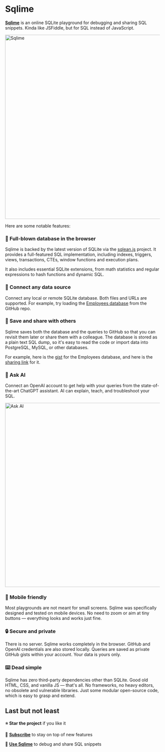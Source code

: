 # Sqlime

**[Sqlime](http://sqlime.org/)** is an online SQLite playground for debugging and sharing SQL snippets. Kinda like JSFiddle, but for SQL instead of JavaScript.

<a href="https://sqlime.org/">
    <img src="./img/sqlime.jpg" alt="Sqlime" width="600">
</a>

Here are some notable features:

### 🔋 Full-blown database in the browser

Sqlime is backed by the latest version of SQLite via the [sqlean.js](https://github.com/nalgeon/sqlean.js) project. It provides a full-featured SQL implementation, including indexes, triggers, views, transactions, CTEs, window functions and execution plans.

It also includes essential SQLite extensions, from math statistics and regular expressions to hash functions and dynamic SQL.

### 🔌 Connect any data source

Connect any local or remote SQLite database. Both files and URLs are supported. For example, try loading the [Employees database](http://sqlime.org/#https://raw.githubusercontent.com/nalgeon/sqliter/main/employees.en.db) from the GitHub repo.

### 🔗 Save and share with others

Sqlime saves both the database and the queries to GitHub so that you can revisit them later or share them with a colleague. The database is stored as a plain text SQL dump, so it's easy to read the code or import data into PostgreSQL, MySQL, or other databases.

For example, here is the [gist](https://gist.github.com/nalgeon/e012594111ce51f91590c4737e41a046) for the Employees database, and here is the [sharing link](https://sqlime.org/#gist:e012594111ce51f91590c4737e41a046) for it.

### 🤖 Ask AI

Connect an OpenAI account to get help with your queries from the state-of-the-art ChatGPT assistant. AI can explain, teach, and troubleshoot your SQL.

<img src="./img/sqlime-ai.jpg" alt="Ask AI" width="600">

### 📱 Mobile friendly

Most playgrounds are not meant for small screens. Sqlime was specifically designed and tested on mobile devices. No need to zoom or aim at tiny buttons — everything looks and works just fine.

### 🔒 Secure and private

There is no server. Sqlime works completely in the browser. GitHub and OpenAI credentials are also stored locally. Queries are saved as private GitHub gists within your account. Your data is yours only.

### ⌨️ Dead simple

Sqlime has zero third-party dependencies other than SQLite. Good old HTML, CSS, and vanilla JS — that's all. No frameworks, no heavy editors, no obsolete and vulnerable libraries. Just some modular open-source code, which is easy to grasp and extend.

## Last but not least

**⭐️ Star the project** if you like it

🚀 [**Subscribe**](https://antonz.org/subscribe/) to stay on top of new features

🍋 [**Use Sqlime**](https://sqlime.org/) to debug and share SQL snippets
